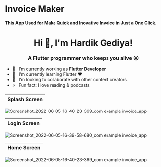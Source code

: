 # Invoice Maker

**This App Used for Make Quick and Inovative Invoice in Just a One Click.**

<h1 align="center"> Hi 👋, I'm Hardik Gediya!</a></h1>
<h3 align="center">A Flutter programmer who keeps you alive 😜</h3>


- 🔭 &ensp;I’m currently working as **Flutter Developer**
- 🌱 &ensp;I’m currently learning Flutter ❤️
- 👯 &ensp;I’m looking to collaborate with other content creators
- ⚡ &ensp;Fun fact: I love reading & podcasts





Splash Screen            | 
:-------------------------:|
![Screenshot_2022-06-05-16-40-23-369_com example invoice_app](https://user-images.githubusercontent.com/77672442/172051914-0de4f1bc-7724-4bd0-b588-c4e7db35901d.jpg)

Login Screen           | 
:-------------------------:|
![Screenshot_2022-06-05-16-39-58-680_com example invoice_app](https://user-images.githubusercontent.com/77672442/172051699-086ca27c-1583-4893-92d4-1ae183d30cd0.jpg)


Home Screen           | 
:-------------------------:|
![Screenshot_2022-06-05-16-40-23-369_com example invoice_app](https://user-images.githubusercontent.com/77672442/172050924-1699199a-7c1a-41bf-9fff-7a9be4dfb0c2.jpg)



